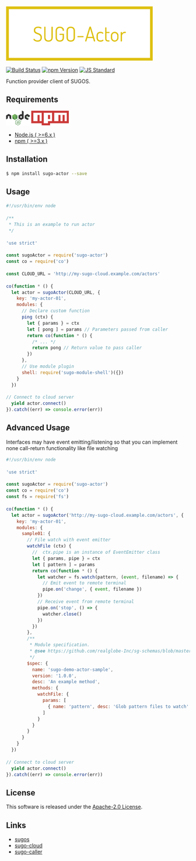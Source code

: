  <img src="assets/images/sugo-actor-banner.png" alt="Title Banner"
                    height="148"
                    style="height:148px"
/>


<!---
This file is generated by ape-tmpl. Do not update manually.
--->

<!-- Badge Start -->
<a name="badges"></a>

[![Build Status][bd_travis_com_shield_url]][bd_travis_com_url]
[![npm Version][bd_npm_shield_url]][bd_npm_url]
[![JS Standard][bd_standard_shield_url]][bd_standard_url]

[bd_repo_url]: https://github.com/realglobe-Inc/sugo-actor
[bd_travis_url]: http://travis-ci.org/realglobe-Inc/sugo-actor
[bd_travis_shield_url]: http://img.shields.io/travis/realglobe-Inc/sugo-actor.svg?style=flat
[bd_travis_com_url]: http://travis-ci.com/realglobe-Inc/sugo-actor
[bd_travis_com_shield_url]: https://api.travis-ci.com/realglobe-Inc/sugo-actor.svg?token=aeFzCpBZebyaRijpCFmm
[bd_license_url]: https://github.com/realglobe-Inc/sugo-actor/blob/master/LICENSE
[bd_codeclimate_url]: http://codeclimate.com/github/realglobe-Inc/sugo-actor
[bd_codeclimate_shield_url]: http://img.shields.io/codeclimate/github/realglobe-Inc/sugo-actor.svg?style=flat
[bd_codeclimate_coverage_shield_url]: http://img.shields.io/codeclimate/coverage/github/realglobe-Inc/sugo-actor.svg?style=flat
[bd_gemnasium_url]: https://gemnasium.com/realglobe-Inc/sugo-actor
[bd_gemnasium_shield_url]: https://gemnasium.com/realglobe-Inc/sugo-actor.svg
[bd_npm_url]: http://www.npmjs.org/package/sugo-actor
[bd_npm_shield_url]: http://img.shields.io/npm/v/sugo-actor.svg?style=flat
[bd_standard_url]: http://standardjs.com/
[bd_standard_shield_url]: https://img.shields.io/badge/code%20style-standard-brightgreen.svg

<!-- Badge End -->


<!-- Description Start -->
<a name="description"></a>

Function provider client of SUGOS.

<!-- Description End -->


<!-- Overview Start -->
<a name="overview"></a>



<!-- Overview End -->


<!-- Sections Start -->
<a name="sections"></a>

<!-- Section from "doc/guides/00.Requirements.md.hbs" Start -->

<a name="section-doc-guides-00-requirements-md"></a>
Requirements
-----

<a href="https://nodejs.org">
  <img src="assets/images/nodejs-banner.png"
       alt="banner"
       height="40"
       style="height:40px"
  /></a>
<a href="https://docs.npmjs.com/">
  <img src="assets/images/npm-banner.png"
       alt="banner"
       height="40"
       style="height:40px"
  /></a>

+ [Node.js ( >=6.x )][node_download_url]
+ [npm ( >=3.x )][npm_url]

[node_download_url]: https://nodejs.org/en/download/
[npm_url]: https://docs.npmjs.com/


<!-- Section from "doc/guides/00.Requirements.md.hbs" End -->

<!-- Section from "doc/guides/01.Installation.md.hbs" Start -->

<a name="section-doc-guides-01-installation-md"></a>
Installation
-----

```bash
$ npm install sugo-actor --save
```


<!-- Section from "doc/guides/01.Installation.md.hbs" End -->

<!-- Section from "doc/guides/02.Usage.md.hbs" Start -->

<a name="section-doc-guides-02-usage-md"></a>
Usage
---------

```javascript
#!/usr/bin/env node

/**
 * This is an example to run actor
 */

'use strict'

const sugoActor = require('sugo-actor')
const co = require('co')

const CLOUD_URL = 'http://my-sugo-cloud.example.com/actors'

co(function * () {
  let actor = sugoActor(CLOUD_URL, {
    key: 'my-actor-01',
    modules: {
      // Declare custom function
      ping (ctx) {
        let { params } = ctx
        let [ pong ] = params // Parameters passed from caller
        return co(function * () {
          /* ... */
          return pong // Return value to pass caller
        })
      },
      // Use module plugin
      shell: require('sugo-module-shell')({})
    }
  })

// Connect to cloud server
  yield actor.connect()
}).catch((err) => console.error(err))

```


<!-- Section from "doc/guides/02.Usage.md.hbs" End -->

<!-- Section from "doc/guides/03.Advanced Usage.md.hbs" Start -->

<a name="section-doc-guides-03-advanced-usage-md"></a>
Advanced Usage
---------

Interfaces may have event emitting/listening so that you can implement none call-return functionality like file watching

```javascript
#!/usr/bin/env node

'use strict'

const sugoActor = require('sugo-actor')
const co = require('co')
const fs = require('fs')

co(function * () {
  let actor = sugoActor('http://my-sugo-cloud.example.com/actors', {
    key: 'my-actor-01',
    modules: {
      sample01: {
        // File watch with event emitter
        watchFile (ctx) {
          //  ctx.pipe is an instance of EventEmitter class
          let { params, pipe } = ctx
          let [ pattern ] = params
          return co(function * () {
            let watcher = fs.watch(pattern, (event, filename) => {
              // Emit event to remote terminal
              pipe.on('change', { event, filename })
            })
            // Receive event from remote terminal
            pipe.on('stop', () => {
              watcher.close()
            })
          })
        },
        /**
         * Module specification.
         * @see https://github.com/realglobe-Inc/sg-schemas/blob/master/lib/module_spec.json
         */
        $spec: {
          name: 'sugo-demo-actor-sample',
          version: '1.0.0',
          desc: 'An example method',
          methods: {
            watchFile: {
              params: [
                { name: 'pattern', desc: 'Glob pattern files to watch' }
              ]
            }
          }
        }
      }
    }
  })

// Connect to cloud server
  yield actor.connect()
}).catch((err) => console.error(err))

```


<!-- Section from "doc/guides/03.Advanced Usage.md.hbs" End -->


<!-- Sections Start -->


<!-- LICENSE Start -->
<a name="license"></a>

License
-------
This software is released under the [Apache-2.0 License](https://github.com/realglobe-Inc/sugo-actor/blob/master/LICENSE).

<!-- LICENSE End -->


<!-- Links Start -->
<a name="links"></a>

Links
------

+ [sugos][sugos_url]
+ [sugo-cloud][sugo_cloud_url]
+ [sugo-caller][sugo_caller_url]

[sugos_url]: https://github.com/realglobe-Inc/sugos
[sugo_cloud_url]: https://github.com/realglobe-Inc/sugo-cloud
[sugo_caller_url]: https://github.com/realglobe-Inc/sugo-caller

<!-- Links End -->
